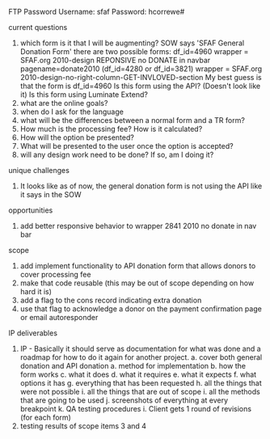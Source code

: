 FTP Password
	Username: sfaf
	Password: hcorrewe#

current questions

1. which form is it that I will be augmenting?
	SOW says 'SFAF General Donation Form'
	there are two possible forms:
		df_id=4960
			wrapper = SFAF.org 2010-design REPONSIVE no DONATE in navbar
		pagename=donate2010 (df_id=4280 or df_id=3821)
			wrapper = SFAF.org 2010-design-no-right-column-GET-INVLOVED-section
	My best guess is that the form is df_id=4960
		Is this form using the API? (Doesn't look like it)
		Is this form using Luminate Extend?
2. what are the online goals?
3. when do I ask for the language
4. what will be the differences between a normal form and a TR form?
5. How much is the processing fee? How is it calculated?
6. How will the option be presented?
7. What will be presented to the user once the option is accepted?
8. will any design work need to be done? If so, am I doing it?

unique challenges

1. It looks like as of now, the general donation form is not using the API like it says in the SOW

opportunities

1. add better responsive behavior to wrapper 2841 2010 no donate in nav bar

scope

1. add implement functionality to API donation form that allows donors to cover processing fee 
2. make that code reusable (this may be out of scope depending on how hard it is)
3. add a flag to the cons record indicating extra donation
4. use that flag to acknowledge a donor on the payment confirmation page or email autoresponder

IP deliverables

1. IP - Basically it should serve as documentation for what was done and a roadmap for how to do it again for another project.
	a. cover both general donation and API donation
	a. method for implementation
	b. how the form works
	c. what it does
	d. what it requires
	e. what it expects
	f. what options it has
	g. everything that has been requested
	h. all the things that were not possible
	i. all the things that are out of scope
	i. all the methods that are going to be used
	j. screenshots of everything at every breakpoint
	k. QA testing procedures
		i. Client gets 1 round of revisions (for each form)
2. testing results of scope items 3 and 4
